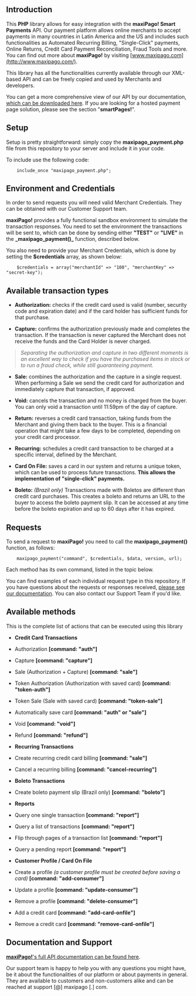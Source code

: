 ## Introduction ##

This **PHP** library allows for easy integration with the **maxiPago! Smart Payments** API. Our payment platform allows online merchants to accept payments in many countries in Latin America and the US and includes such functionalities as Automated Recurring Billing, "Single-Click" payments, Online Returns, Credit Card Payment Reconciliation, Fraud Tools and more. You can find out more about **maxiPago!** by visiting [www.maxipago.com](http://www.maxipago.com/).

This library has all the functionalities currently available through our XML-based API and can be freely copied and used by Merchants and developers.

You can get a more comprehensive view of our API by our documentation, [which can be downloaded here](http://www.maxipago.com/docs/maxiPago_API_Latest.pdf). If you are looking for a hosted payment page solution, please see the section "**smartPages!**".


## Setup ##

Setup is pretty straightforward: simply copy the **maxipago_payment.php** file from this repository to your server and include it in your code.

To include use the following code:

		include_once "maxipago_payment.php";


## Environment and Credentials ##

In order to send requests you will need valid Merchant Credentials. They can be obtained with our Customer Support team.

**maxiPago!** provides a fully functional sandbox environment to simulate the transaction responses. You need to set the environment the transactions will be sent to, which can be done by sending either **"TEST"** or **"LIVE"** in the **\_maxipago_payment()_** function, described below.
		
You also need to provide your Merchant Credentials, which is done by setting the **$credentials** array, as shown below:

		$credentials = array("merchantId" => "100", "merchantKey" => "secret-key");

## Available transaction types ##

* **Authorization:** checks if the credit card used is valid (number, security code and expiration date) and if the card holder has sufficient funds for that purchase.

* **Capture:** confirms the authorization previously made and completes the transaction. If the transaction is never captured the Merchant does not receive the funds and the Card Holder is never charged.

>*Separating the authorization and capture in two different moments is an excellent way to check if you have the purchased items in stock or to run a fraud check, while still guaranteeing payment.*

* **Sale:** combines the authorization and the capture in a single request. When performing a Sale we send the credit card for authorization and immediately capture that transaction, if approved.

* **Void:** cancels the transaction and no money is charged from the buyer. You can only void a transaction until 11:59pm of the day of capture.

* **Return:** reverses a credit card transaction, taking funds from the Merchant and giving them back to the buyer. This is a financial operation that might take a few days to be completed, depending on your credit card processor.

* **Recurring:** schedules a credit card transaction to be charged at a specific interval, defined by the Merchant.

* **Card On File:** saves a card in our system and returns a unique token, which can be used to process future transactions. **This allows the implementation of "single-click" payments.**

* **Boleto:** *(Brazil only)* Transactions made with Boletos are different than credit card purchases. This creates a boleto and returns an URL to the buyer to access the boleto payment slip. It can be accessed at any time before the boleto expiration and up to 60 days after it has expired.


## Requests ##

To send a request to **maxiPago!** you need to call the **maxipago_payment()** function, as follows:

        maxipago_payment("command", $credentials, $data, version, url);

Each method has its own command, listed in the topic below.

You can find examples of each individual request type in this repository. If you have questions about the requests or responses received, [please see our documentation](http://www.maxipago.com/docs/maxiPago_API_Latest.pdf). You can also contact our Support Team if you'd like.


## Available methods ##

This is the complete list of actions that can be executed using this library

* **Credit Card Transactions**
 * Authorization **[command: "auth"]**
 * Capture **[command: "capture"]**
 * Sale (Authorization + Capture) **[command: "sale"]**
 * Token Authorization (Authorization with saved card) **[command: "token-auth"]**
 * Token Sale (Sale with saved card) **[command: "token-sale"]**
 * Automatically save card **[command: "auth" or "sale"]**
 * Void **[command: "void"]**
 * Refund **[command: "refund"]**
 
 
* **Recurring Transactions**
 * Create recurring credit card billing **[command: "sale"]**
 * Cancel a recurring billing **[command: "cancel-recurring"]**
 
 
* **Boleto Transactions**
 * Create boleto payment slip (Brazil only) **[command: "boleto"]**


* **Reports**
 * Query one single transaction **[command: "report"]**
 * Query a list of transactions **[command: "report"]** 
 * Flip through pages of a transaction list **[command: "report"]** 
 * Query a pending report **[command: "report"]** 


* **Customer Profile / Card On File**
 * Create a profile *(a customer profile must be created before saving a card)* **[command: "add-consumer"]**
 * Update a profile **[command: "update-consumer"]** 
 * Remove a profile **[command: "delete-consumer"]** 
 * Add a credit card **[command: "add-card-onfile"]**
 * Remove a credit card **[command: "remove-card-onfile"]**

## Documentation and Support ##

[**maxiPago!**'s full API documentation can be found here](http://www.maxipago.com/docs/maxiPago_API_Latest.pdf).

Our support team is happy to help you with any questions you might have, be it about the functionalities of our platform or about payments in general. They are available to customers and non-customers alike and can be reached at support [@] maxipago [.] com.